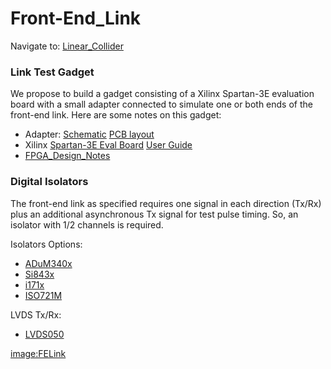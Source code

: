 # Front-End_Link
Navigate to: [Linear_Collider](Linear_Collider.md)

### Link Test Gadget
We propose to build a gadget consisting of a Xilinx Spartan-3E evaluation
board with a small adapter connected to simulate one or both ends
of the front-end link.  Here are some notes on this gadget:
 * Adapter: [Schematic](http://joule.bu.edu/~hazen/LinearCollider/felt_sch.pdf)
  [PCB layout](http://joule.bu.edu/~hazen/LinearCollider/felt_pcb.pdf)
 * Xilinx [Spartan-3E Eval Board](http://tinyurl.com/zr4zw)
  [User Guide](http://www.xilinx.com/bvdocs/userguides/ug230.pdf)
 * [FPGA_Design_Notes](FPGA_Design_Notes.md)

### Digital Isolators

The front-end link as specified requires one signal in each direction (Tx/Rx)
plus an additional asynchronous Tx signal for test pulse timing.
So, an isolator with 1/2 channels is required.

Isolators Options:

 * [ADuM340x](http://www.analog.com/UploadedFiles/Data_Sheets/16743415ADuM3400_1_2_0.pdf)
 * [Si843x](http://www.silabs.com/public/documents/tpub_doc/dsheet/Digital_Power/Isolators/en/Si843x.pdf)
 * [i171x](http://www.nve.com/isopdf/il71x.pdf)
 * [ISO721M](http://focus.ti.com/lit/ds/symlink/iso721m.pdf)

LVDS Tx/Rx:

 * [LVDS050](http://focus.ti.com/lit/ds/symlink/sn65lvds050.pdf)

[image:FELink](image:FELink.md)


